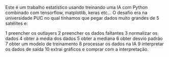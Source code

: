 Este é um trabalho estatístico usando treinando uma IA com Python combinado com tensorflow, matplotlib, keras etc...
O desafio era na universidade PUC no qual tinhamos que pegar dados muito grandes de 5 satélites e:

1 preencher os outlayers
2 preencher os dados faltantes
3 normalizar os dados
4 obter a média dos dados
5 obter a mediana
6 obter desvio padrão
7 obter um modelo de treinamento
8 processar os dados na IA
9 interpretar os dados de saída
10 extrai gráficos e comprar com a interpretação.
